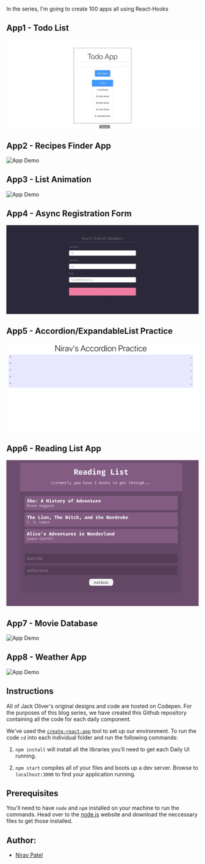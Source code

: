 In the series, I'm going to create 100 apps all using React-Hooks

## App1 - Todo List

![App Demo](/01-todo-list/demo/app1demo.gif)

## App2 - Recipes Finder App

![App Demo](/02-recipe-app/demo/app2demo.gif)

## App3 - List Animation

![App Demo](/03-list-animate/demo/app3demo.gif)

## App4 - Async Registration Form

![App Demo](/04-register-login-form/demo/app4demo.gif)

## App5 - Accordion/ExpandableList Practice

![App Demo](/5-expandable-list/demo/app5demoo.gif)

## App6 - Reading List App

![App Demo](/06-reading-list/demo/app6demo.gif)

## App7 - Movie Database

![App Demo](/07-movie-app/demo/app7demo.gif)

## App8 - Weather App

![App Demo](/08-weather-app/demo/app8demo.gif)

## Instructions

All of Jack Oliver's original designs and code are hosted on Codepen. For the purposes of this blog series, we have created this Github repository containing all the code for each daily component.

We've used the [`create-react-app`](https://github.com/facebookincubator/create-react-app) tool to set up our environment. To run the code `cd` into each individual folder and run the following commands:

1. `npm install` will install all the libraries you'll need to get each Daily UI running.

2. `npm start` compiles all of your files and boots up a dev server. Browse to `localhost:3000` to find your application running.

## Prerequisites

You'll need to have `node` and `npm` installed on your machine to run the commands. Head over to the [node.js](https://nodejs.org/en/) website and download the neccessary files to get those installed.

## Author:

- [Nirav Patel](https://github.com/Niravpatel129)
